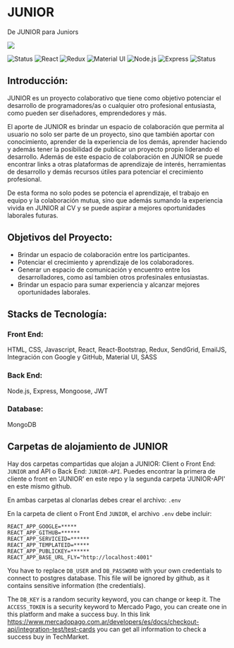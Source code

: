 # JUNIOR
De JUNIOR para Juniors

<p align='left'>
    <img src='https://res.cloudinary.com/djgghmpgh/image/upload/v1665672746/JuniorLogo_pitmgl.png'</img>
</p>


![Status](https://img.shields.io/badge/Status-Deployed-orange)
![React](https://shields.io/badge/FrontEnd-React-green?logo=react&style=plastic)
![Redux](https://shields.io/badge/FrontEnd-Redux-green?logo=redux&style=plastic)
![Material UI](https://shields.io/badge/FrontEnd-MUI-green?logo=mui&style=plastic)
![Node.js](https://shields.io/badge/BackEnd-Node.js-violet?logo=nodedotjs&style=plastic)
![Express](https://shields.io/badge/BackEnd-Express-violet?logo=express&style=plastic)
![Status](https://img.shields.io/badge/Status-Deployed-orange)

## Introducción: 

JUNIOR es un proyecto colaborativo que tiene como objetivo potenciar el desarrollo de programadores/as o cualquier otro profesional entusiasta, como pueden ser diseñadores, emprendedores y más.

El aporte de JUNIOR es brindar un espacio de colaboración que permita al usuario no solo ser parte de un proyecto, sino que también aportar con conocimiento, aprender de la experiencia de los demás, aprender haciendo y además tener la posibilidad de publicar un proyecto propio liderando el desarrollo. Además de este espacio de colaboración en JUNIOR se puede encontrar links a otras plataformas de aprendizaje de interés, herramientas de desarrollo y demás recursos útiles para potenciar el crecimiento profesional.

De esta forma no solo podes se potencia el aprendizaje, el trabajo en equipo y la colaboración mutua, sino que además sumando la experiencia vivida en JUNIOR al CV y se puede aspirar a mejores oportunidades laborales futuras.

## Objetivos del Proyecto:

- Brindar un espacio de colaboración entre los participantes.
- Potenciar el crecimiento y aprendizaje de los colaboradores. 
- Generar un espacio de comunicación y encuentro entre los desarrolladores, como así tambíen otros profesinales entusiastas.
- Brindar un espacio para sumar experiencia y alcanzar mejores oportunidades laborales.

## Stacks de Tecnología:

### Front End:
HTML, CSS, Javascript, React, React-Bootstrap, Redux, SendGrid, EmailJS, Integración con Google y GitHub, Material UI, SASS

### Back End:
Node.js, Express, Mongoose, JWT

### Database:
MongoDB

## Carpetas de alojamiento de JUNIOR

Hay dos carpetas compartidas que alojan a JUNIOR: Client o Front End: `JUNIOR` and API o Back End: `JUNIOR-API`.
Puedes encontrar la primera de cliente o front en 'JUNIOR' en este repo y la segunda carpeta 'JUNIOR-API' en este mismo github.

En ambas carpetas al clonarlas debes crear el archivo: `.env`

En la carpeta de client o Front End `JUNIOR`, el archivo `.env` debe incluir:

```
REACT_APP_GOOGLE=*****
REACT_APP_GITHUB=******
REACT_APP_SERVICEID=******
REACT_APP_TEMPLATEID=*****
REACT_APP_PUBLICKEY=******
REACT_APP_BASE_URL_FLY="http://localhost:4001"
```

You have to replace `DB_USER` and `DB_PASSWORD` with your own credentials to connect to postgres database. This file will be ignored by github, as it contains sensitive information (the credentials).

The `DB_KEY` is a random security keyword, you can change or keep it. 
The `ACCESS_TOKEN` is a security keyword to Mercado Pago, you can create one in this platform and make a success buy. In this link https://www.mercadopago.com.ar/developers/es/docs/checkout-api/integration-test/test-cards you can get all information to check a success buy in TechMarket.


